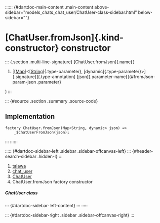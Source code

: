 :::::: {#dartdoc-main-content .main-content above-sidebar="models_chats_chat_user/ChatUser-class-sidebar.html" below-sidebar=""}
<div>

# [ChatUser.fromJson]{.kind-constructor} constructor

</div>

::: {.section .multi-line-signature}
[ChatUser.fromJson]{.name}(

1.  [[[Map](https://api.flutter.dev/flutter/dart-core/Map-class.html)[\<[[String](https://api.flutter.dev/flutter/dart-core/String-class.html)]{.type-parameter},
    [dynamic]{.type-parameter}\>]{.signature}]{.type-annotation}
    [json]{.parameter-name}]{#fromJson-param-json .parameter}

)
:::

::: {#source .section .summary .source-code}
## Implementation

``` language-dart
factory ChatUser.fromJson(Map<String, dynamic> json) =>
    _$ChatUserFromJson(json);
```
:::
::::::

::::: {#dartdoc-sidebar-left .sidebar .sidebar-offcanvas-left}
::: {#header-search-sidebar .hidden-l}
:::

1.  [talawa](../../index.html)
2.  [chat_user](../../models_chats_chat_user/)
3.  [ChatUser](../../models_chats_chat_user/ChatUser-class.html)
4.  ChatUser.fromJson factory constructor

##### ChatUser class

::: {#dartdoc-sidebar-left-content}
:::
:::::

::: {#dartdoc-sidebar-right .sidebar .sidebar-offcanvas-right}
:::
